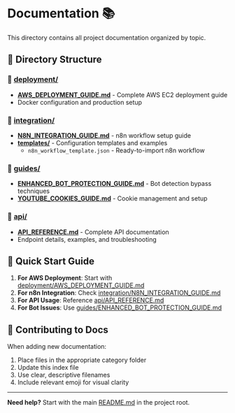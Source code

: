 # Documentation 📚

This directory contains all project documentation organized by topic.

## 📁 Directory Structure

### 🚀 [deployment/](deployment/)
- **[AWS_DEPLOYMENT_GUIDE.md](deployment/AWS_DEPLOYMENT_GUIDE.md)** - Complete AWS EC2 deployment guide
- Docker configuration and production setup

### 🔗 [integration/](integration/)
- **[N8N_INTEGRATION_GUIDE.md](integration/N8N_INTEGRATION_GUIDE.md)** - n8n workflow setup guide
- **[templates/](integration/templates/)** - Configuration templates and examples
  - `n8n_workflow_template.json` - Ready-to-import n8n workflow

### 📖 [guides/](guides/)
- **[ENHANCED_BOT_PROTECTION_GUIDE.md](guides/ENHANCED_BOT_PROTECTION_GUIDE.md)** - Bot detection bypass techniques
- **[YOUTUBE_COOKIES_GUIDE.md](guides/YOUTUBE_COOKIES_GUIDE.md)** - Cookie management and setup

### 📡 [api/](api/)
- **[API_REFERENCE.md](api/API_REFERENCE.md)** - Complete API documentation
- Endpoint details, examples, and troubleshooting

## 🎯 Quick Start Guide

1. **For AWS Deployment**: Start with [deployment/AWS_DEPLOYMENT_GUIDE.md](deployment/AWS_DEPLOYMENT_GUIDE.md)
2. **For n8n Integration**: Check [integration/N8N_INTEGRATION_GUIDE.md](integration/N8N_INTEGRATION_GUIDE.md)
3. **For API Usage**: Reference [api/API_REFERENCE.md](api/API_REFERENCE.md)
4. **For Bot Issues**: Use [guides/ENHANCED_BOT_PROTECTION_GUIDE.md](guides/ENHANCED_BOT_PROTECTION_GUIDE.md)

## 📝 Contributing to Docs

When adding new documentation:
1. Place files in the appropriate category folder
2. Update this index file
3. Use clear, descriptive filenames
4. Include relevant emoji for visual clarity

---

**Need help?** Start with the main [README.md](../README.md) in the project root. 
